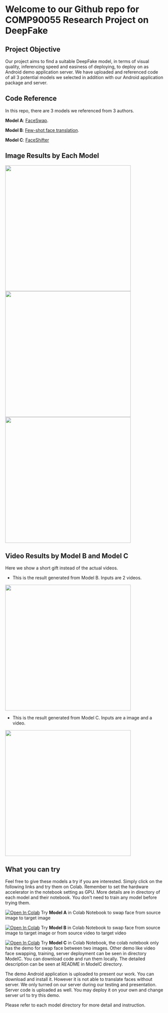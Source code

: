# Welcome to our Github repo for COMP90055 Research Project on DeepFake


## Project Objective
Our project aims to find a suitable DeepFake model, in terms of visual quality, inferencing speed and easiness of deploying, to deploy on as Android demo application server. We have uploaded and referenced code of all 3 potential models we selected in addition with our Android application package and server.

## Code Reference
In this repo, there are 3 models we referenced from 3 authors.

**Model A**: [FaceSwap](https://github.com/wuhuikai/FaceSwap).

**Model B**: [Few-shot face translation](https://github.com/shaoanlu/fewshot-face-translation-GAN).

**Model C**: [FaceShifter](https://github.com/taotaonice/FaceShifter)

## Image Results by Each Model

<img src="https://github.com/richarduuz/Research_Project/blob/master/model_a_image_result.jpg" width="400">

<img src="https://github.com/richarduuz/Research_Project/blob/master/model_b_image_result.jpg" width="400">

<img src="https://github.com/richarduuz/Research_Project/blob/master/model_c_image_result.jpg" width="400">

## Video Results by Model B and Model C
Here we show a short gift instead of the actual videos.

- This is the result generated from Model B. Inputs are 2 videos.
<img src="https://github.com/richarduuz/Research_Project/blob/master/Model_B_Video_Gif.gif" width="400">

- This is the result generated from Model C. Inputs are a image and a video. 
<img src="https://github.com/richarduuz/Research_Project/blob/master/Model_C_Video_Gif.gif" width="400">

## What you can try
Feel free to give these models a try if you are interested. Simply click on the following links and try them on Colab. Remember to set the hardware accelerator in the notebook setting as GPU. More details are in directory of each model and their notebook. You don't need to train any model before trying them.

[![Open In Colab](https://colab.research.google.com/assets/colab-badge.svg)](https://colab.research.google.com/github/richarduuz/Research_Project/blob/master/ModelA/ModelA.ipynb) Try **Model A** in Colab Notebook to swap face from source image to target image

[![Open In Colab](https://colab.research.google.com/assets/colab-badge.svg)](https://colab.research.google.com/github/richarduuz/Research_Project/blob/master/ModelB/ModelB.ipynb) Try **Model B** in Colab Notebook to swap face from source image to target image or from source video to target video

[![Open In Colab](https://colab.research.google.com/assets/colab-badge.svg)](https://colab.research.google.com/github/richarduuz/Research_Project/blob/master/ModelC/ModelC.ipynb) Try **Model C** in Colab Notebook, the colab notebook only has the demo for swap face between two images. Other demo like video face swapping, training, server deployment can be seen in directory ModelC. You can download code and run them locally. The detailed description can be seen at README in ModelC directory.

The demo Android application is uploaded to present our work. You can download and install it. However it is not able to translate faces without server. We only turned on our server during our testing and presentation. Server code is uploaded as well. You may deploy it on your own and change server url to try this demo.

Please refer to each model directory for more detail and instruction.
